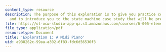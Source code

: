 ```yaml
---
content_type: resource
description: The purpose of this exploration is to give you practice coding in Java,
  and to introduce you to the state machine case study that will be presented in lecture.
file: https://ol-ocw-studio-app-qa.s3.amazonaws.com/courses/6-005-elements-of-software-construction-fall-2008/a938262c99aaa3026f83fdc6d56530f3_MIT6_005f08_explore01.pdf
file_type: application/pdf
resourcetype: Document
title: 'Exploration 1: A Midi Piano'
uid: a938262c-99aa-a302-6f83-fdc6d56530f3
---
```


